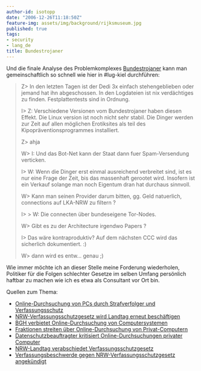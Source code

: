 ```yaml
---
author-id: isotopp
date: "2006-12-26T11:18:50Z"
feature-img: assets/img/background/rijksmuseum.jpg
published: true
tags:
- security
- lang_de
title: Bundestrojaner
---
```

Und die finale Analyse des Problemkomplexes 
[Bundestrojaner](http://www.lawblog.de/index.php/archives/2006/12/21/staatlich-organisierter-hausfriedensbruch/)
kann man gemeinschaftlich so schnell wie hier in #lug-kiel durchführen:

> Z> In den letzten Tagen ist der Dedi 3x einfach stehengeblieben oder
> jemand hat ihn abgeschossen. In den Logdateien ist nix verdächtiges zu
> finden. Festplattentests sind in Ordnung.
>
> I> Z: Verschiedene Versionen vom Bundestrojaner haben diesen Effekt. Die
> Linux version ist noch nicht sehr stabil. Die Dinger werden zur Zeit auf
> allen möglichen Erotiksites als teil des Kipopräventionsprogrammes
> installiert.
> 
> Z> ahja
>
> W> I: Und das Bot-Net kann der Staat dann fuer Spam-Versendung verticken.
>
> I> W: Wenn die Dinger erst einmal ausreichend verbreitet sind, ist es nur
> eine Frage der Zeit, bis das massenhaft gerootet wird. Insofern ist ein
> Verkauf solange man noch Eigentum dran hat durchaus sinnvoll.
>
> W> Kann man seinen Provider darum bitten, gg. Geld natuerlich, connections
> auf LKA-NRW zu filtern ?
>
> I> > W: Die connecten über bundeseigene Tor-Nodes.
>
> W> Gibt es zu der Architecture irgendwo Papers ?
>
> I> Das wäre kontraproduktiv? Auf dem nächsten CCC wird das sicherlich
> dokumentiert. :)
>
> W> dann wird es entw... genau ;)

Wie immer möchte ich an dieser Stelle meine Forderung wiederholen, Politiker
für die Folgen schlechter Gesetze im selben Umfang persönlich haftbar zu
machen wie ich es etwa als Consultant vor Ort bin.

Quellen zum Thema:

- [Online-Durchsuchung von PCs durch Strafverfolger und Verfassungsschutz](http://www.heise.de/newsticker/meldung/82154)
- [NRW-Verfassungsschutzgesetz wird Landtag erneut beschäftigen](http://www.heise.de/newsticker/meldung/82213)
- [BGH verbietet Online-Durchsuchung von Computersystemen](http://www.heise.de/newsticker/meldung/82341)
- [Fraktionen streiten über Online-Durchsuchung von Privat-Computern](http://www.heise.de/newsticker/meldung/82495)
- [Datenschutzbeauftragter kritisiert Online-Durchsuchungen privater Computer](http://www.heise.de/newsticker/meldung/82507)
- [NRW-Landtag verabschiedet Verfassungsschutzgesetz ](http://www.heise.de/newsticker/meldung/82814)
- [Verfassungsbeschwerde gegen NRW-Verfassungsschutzgesetz angekündigt](http://www.heise.de/newsticker/meldung/82834)
